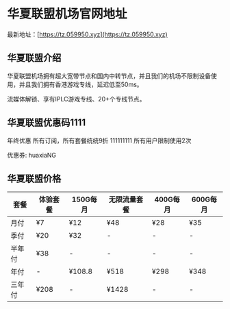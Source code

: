 # 华夏联盟机场官网地址

最新地址：[https://tz.059950.xyz](https://tz.059950.xyz)

## 华夏联盟介绍

华夏联盟机场拥有超大宽带节点和国内中转节点，并且我们的机场不限制设备使用，并且我们拥有香港游戏专线，延迟低至50ms。

流媒体解锁、享有IPLC游戏专线、20+个专线节点。

## 华夏联盟优惠码1111

年终优惠 所有订阅，所有套餐统统9折
111111111
所有用户限制使用2次

优惠券:  huaxiaNG

## 华夏联盟价格

|套餐|体验套餐|150G每月|无限流量套餐|400G每月|600G每月|
|----|----|----|----|----|----|
|月付|¥7|¥12|¥48|¥28|¥35|
|季付|¥20|¥32|-|-|-|
|半年付|¥38|-|-|-|-|
|年付|-|¥108.8|¥518|¥298|¥348|
|三年付|¥208|-|¥1428|-|-|
